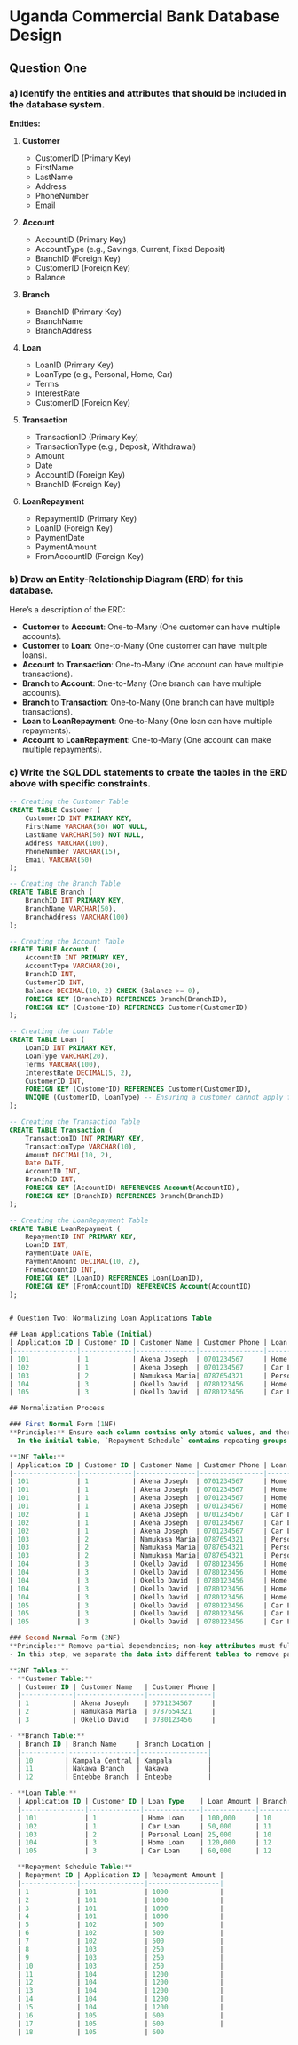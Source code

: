 # Uganda Commercial Bank Database Design

## Question One

### a) Identify the entities and attributes that should be included in the database system.

**Entities:**

1. **Customer**
   - CustomerID (Primary Key)
   - FirstName
   - LastName
   - Address
   - PhoneNumber
   - Email

2. **Account**
   - AccountID (Primary Key)
   - AccountType (e.g., Savings, Current, Fixed Deposit)
   - BranchID (Foreign Key)
   - CustomerID (Foreign Key)
   - Balance

3. **Branch**
   - BranchID (Primary Key)
   - BranchName
   - BranchAddress

4. **Loan**
   - LoanID (Primary Key)
   - LoanType (e.g., Personal, Home, Car)
   - Terms
   - InterestRate
   - CustomerID (Foreign Key)

5. **Transaction**
   - TransactionID (Primary Key)
   - TransactionType (e.g., Deposit, Withdrawal)
   - Amount
   - Date
   - AccountID (Foreign Key)
   - BranchID (Foreign Key)

6. **LoanRepayment**
   - RepaymentID (Primary Key)
   - LoanID (Foreign Key)
   - PaymentDate
   - PaymentAmount
   - FromAccountID (Foreign Key)

### b) Draw an Entity-Relationship Diagram (ERD) for this database.

Here’s a description of the ERD:

- **Customer** to **Account**: One-to-Many (One customer can have multiple accounts).
- **Customer** to **Loan**: One-to-Many (One customer can have multiple loans).
- **Account** to **Transaction**: One-to-Many (One account can have multiple transactions).
- **Branch** to **Account**: One-to-Many (One branch can have multiple accounts).
- **Branch** to **Transaction**: One-to-Many (One branch can have multiple transactions).
- **Loan** to **LoanRepayment**: One-to-Many (One loan can have multiple repayments).
- **Account** to **LoanRepayment**: One-to-Many (One account can make multiple repayments).

### c) Write the SQL DDL statements to create the tables in the ERD above with specific constraints.

```sql
-- Creating the Customer Table
CREATE TABLE Customer (
    CustomerID INT PRIMARY KEY,
    FirstName VARCHAR(50) NOT NULL,
    LastName VARCHAR(50) NOT NULL,
    Address VARCHAR(100),
    PhoneNumber VARCHAR(15),
    Email VARCHAR(50)
);

-- Creating the Branch Table
CREATE TABLE Branch (
    BranchID INT PRIMARY KEY,
    BranchName VARCHAR(50),
    BranchAddress VARCHAR(100)
);

-- Creating the Account Table
CREATE TABLE Account (
    AccountID INT PRIMARY KEY,
    AccountType VARCHAR(20),
    BranchID INT,
    CustomerID INT,
    Balance DECIMAL(10, 2) CHECK (Balance >= 0),
    FOREIGN KEY (BranchID) REFERENCES Branch(BranchID),
    FOREIGN KEY (CustomerID) REFERENCES Customer(CustomerID)
);

-- Creating the Loan Table
CREATE TABLE Loan (
    LoanID INT PRIMARY KEY,
    LoanType VARCHAR(20),
    Terms VARCHAR(100),
    InterestRate DECIMAL(5, 2),
    CustomerID INT,
    FOREIGN KEY (CustomerID) REFERENCES Customer(CustomerID),
    UNIQUE (CustomerID, LoanType) -- Ensuring a customer cannot apply for two loans of the same type
);

-- Creating the Transaction Table
CREATE TABLE Transaction (
    TransactionID INT PRIMARY KEY,
    TransactionType VARCHAR(10),
    Amount DECIMAL(10, 2),
    Date DATE,
    AccountID INT,
    BranchID INT,
    FOREIGN KEY (AccountID) REFERENCES Account(AccountID),
    FOREIGN KEY (BranchID) REFERENCES Branch(BranchID)
);

-- Creating the LoanRepayment Table
CREATE TABLE LoanRepayment (
    RepaymentID INT PRIMARY KEY,
    LoanID INT,
    PaymentDate DATE,
    PaymentAmount DECIMAL(10, 2),
    FromAccountID INT,
    FOREIGN KEY (LoanID) REFERENCES Loan(LoanID),
    FOREIGN KEY (FromAccountID) REFERENCES Account(AccountID)
);


# Question Two: Normalizing Loan Applications Table

## Loan Applications Table (Initial)
| Application ID | Customer ID | Customer Name | Customer Phone | Loan Type    | Loan Amount | Branch ID | Branch Name     | Branch Location | Repayment Schedule         |
|----------------|-------------|---------------|----------------|--------------|-------------|-----------|-----------------|-----------------|----------------------------|
| 101            | 1           | Akena Joseph  | 0701234567     | Home Loan    | 100,000     | 10        | Kampala Central | Kampala         | 1000, 1000, 1000, 1000     |
| 102            | 1           | Akena Joseph  | 0701234567     | Car Loan     | 50,000      | 11        | Nakawa Branch   | Nakawa          | 500, 500, 500              |
| 103            | 2           | Namukasa Maria| 0787654321     | Personal Loan| 25,000      | 10        | Kampala Central | Kampala         | 250, 250, 250              |
| 104            | 3           | Okello David  | 0780123456     | Home Loan    | 120,000     | 12        | Entebbe Branch  | Entebbe         | 1200, 1200, 1200, 1200, 1200|
| 105            | 3           | Okello David  | 0780123456     | Car Loan     | 60,000      | 12        | Entebbe Branch  | Entebbe         | 600, 600, 600              |

## Normalization Process

### First Normal Form (1NF)
**Principle:** Ensure each column contains only atomic values, and there are no repeating groups.
- In the initial table, `Repayment Schedule` contains repeating groups. We need to separate these values.

**1NF Table:**
| Application ID | Customer ID | Customer Name | Customer Phone | Loan Type    | Loan Amount | Branch ID | Branch Name     | Branch Location | Repayment Schedule |
|----------------|-------------|---------------|----------------|--------------|-------------|-----------|-----------------|-----------------|--------------------|
| 101            | 1           | Akena Joseph  | 0701234567     | Home Loan    | 100,000     | 10        | Kampala Central | Kampala         | 1000               |
| 101            | 1           | Akena Joseph  | 0701234567     | Home Loan    | 100,000     | 10        | Kampala Central | Kampala         | 1000               |
| 101            | 1           | Akena Joseph  | 0701234567     | Home Loan    | 100,000     | 10        | Kampala Central | Kampala         | 1000               |
| 101            | 1           | Akena Joseph  | 0701234567     | Home Loan    | 100,000     | 10        | Kampala Central | Kampala         | 1000               |
| 102            | 1           | Akena Joseph  | 0701234567     | Car Loan     | 50,000      | 11        | Nakawa Branch   | Nakawa          | 500                |
| 102            | 1           | Akena Joseph  | 0701234567     | Car Loan     | 50,000      | 11        | Nakawa Branch   | Nakawa          | 500                |
| 102            | 1           | Akena Joseph  | 0701234567     | Car Loan     | 50,000      | 11        | Nakawa Branch   | Nakawa          | 500                |
| 103            | 2           | Namukasa Maria| 0787654321     | Personal Loan| 25,000      | 10        | Kampala Central | Kampala         | 250                |
| 103            | 2           | Namukasa Maria| 0787654321     | Personal Loan| 25,000      | 10        | Kampala Central | Kampala         | 250                |
| 103            | 2           | Namukasa Maria| 0787654321     | Personal Loan| 25,000      | 10        | Kampala Central | Kampala         | 250                |
| 104            | 3           | Okello David  | 0780123456     | Home Loan    | 120,000     | 12        | Entebbe Branch  | Entebbe         | 1200               |
| 104            | 3           | Okello David  | 0780123456     | Home Loan    | 120,000     | 12        | Entebbe Branch  | Entebbe         | 1200               |
| 104            | 3           | Okello David  | 0780123456     | Home Loan    | 120,000     | 12        | Entebbe Branch  | Entebbe         | 1200               |
| 104            | 3           | Okello David  | 0780123456     | Home Loan    | 120,000     | 12        | Entebbe Branch  | Entebbe         | 1200               |
| 104            | 3           | Okello David  | 0780123456     | Home Loan    | 120,000     | 12        | Entebbe Branch  | Entebbe         | 1200               |
| 105            | 3           | Okello David  | 0780123456     | Car Loan     | 60,000      | 12        | Entebbe Branch  | Entebbe         | 600                |
| 105            | 3           | Okello David  | 0780123456     | Car Loan     | 60,000      | 12        | Entebbe Branch  | Entebbe         | 600                |
| 105            | 3           | Okello David  | 0780123456     | Car Loan     | 60,000      | 12        | Entebbe Branch  | Entebbe         | 600                |

### Second Normal Form (2NF)
**Principle:** Remove partial dependencies; non-key attributes must fully depend on the primary key.
- In this step, we separate the data into different tables to remove partial dependencies.

**2NF Tables:**
- **Customer Table:**
  | Customer ID | Customer Name   | Customer Phone |
  |-------------|-----------------|----------------|
  | 1           | Akena Joseph    | 0701234567     |
  | 2           | Namukasa Maria  | 0787654321     |
  | 3           | Okello David    | 0780123456     |

- **Branch Table:**
  | Branch ID | Branch Name     | Branch Location |
  |-----------|-----------------|-----------------|
  | 10        | Kampala Central | Kampala         |
  | 11        | Nakawa Branch   | Nakawa          |
  | 12        | Entebbe Branch  | Entebbe         |

- **Loan Table:**
  | Application ID | Customer ID | Loan Type    | Loan Amount | Branch ID |
  |----------------|-------------|--------------|-------------|-----------|
  | 101            | 1           | Home Loan    | 100,000     | 10        |
  | 102            | 1           | Car Loan     | 50,000      | 11        |
  | 103            | 2           | Personal Loan| 25,000      | 10        |
  | 104            | 3           | Home Loan    | 120,000     | 12        |
  | 105            | 3           | Car Loan     | 60,000      | 12        |

- **Repayment Schedule Table:**
  | Repayment ID | Application ID | Repayment Amount |
  |--------------|----------------|------------------|
  | 1            | 101            | 1000             |
  | 2            | 101            | 1000             |
  | 3            | 101            | 1000             |
  | 4            | 101            | 1000             |
  | 5            | 102            | 500              |
  | 6            | 102            | 500              |
  | 7            | 102            | 500              |
  | 8            | 103            | 250              |
  | 9            | 103            | 250              |
  | 10           | 103            | 250              |
  | 11           | 104            | 1200             |
  | 12           | 104            | 1200             |
  | 13           | 104            | 1200             |
  | 14           | 104            | 1200             |
  | 15           | 104            | 1200             |
  | 16           | 105            | 600              |
  | 17           | 105            | 600              |
  | 18           | 105            | 600             




  